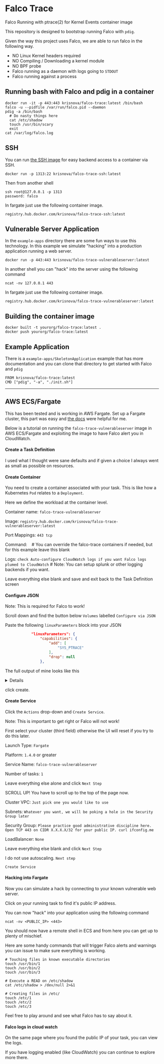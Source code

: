 # Falco Trace
Falco Running with ptrace(2) for Kernel Events container image

This repository is designed to bootstrap running Falco with `pdig`.

Given the way this project uses Falco, we are able to run falco in
the following way.

 - NO Linux Kernel headers required
 - NO Compiling / Downloading a kernel module
 - NO BPF probe
 - Falco running as a daemon with logs going to `STDOUT`
 - Falco running against a process

## Running bash with Falco and pdig in a container

```
docker run -it -p 443:443 krisnova/falco-trace:latest /bin/bash
falco -u --pidfile /var/run/falco.pid --daemon
pdig -a /bin/bash
  # Do nasty things here
  cat /etc/shadow
  touch /usr/bin/scary
  exit
cat /var/log/falco.log
```

## SSH

You can run [the SSH image](https://github.com/kris-nova/falco-trace/tree/master/example-apps/SSH) for easy backend access to a container via SSH.

```
docker run -p 1313:22 krisnova/falco-trace-ssh:latest
```

Then from another shell

```
ssh root@127.0.0.1 -p 1313
password: falco
```

In fargate just use the following container image.

```
registry.hub.docker.com/krisnova/falco-trace-ssh:latest
```

## Vulnerable Server Application

In the `example-apps` directory there are some fun ways to use this technology.
In this example we simulate "hacking" into a production application running a
web server.

```
docker run -p 443:443 krisnova/falco-trace-vulnerableserver:latest 
```

In another shell you can "hack" into the server using the following command

```
ncat -nv 127.0.0.1 443
```

In fargate just use the following container image.

```
registry.hub.docker.com/krisnova/falco-trace-vulnerableserver:latest
```

## Building the container image

```
docker built -t yourorg/falco-trace:latest .
docker push yourorg/falco-trace:latest
```


## Example Application


There is a `example-apps/SkeletonApplication` example that has more documentation and you can clone
that directory to get started with Falco and `pdig`

```
FROM krisnova/falco-trace:latest
CMD ["pdig", "-a", "./init.sh"]
```

---

## AWS ECS/Fargate

This has been tested and is working in AWS Fargate. Set up a Fargate cluster, this part was easy and [the docs](https://docs.aws.amazon.com/AmazonECS/latest/userguide/ECS_AWSCLI_Fargate.html#ECS_AWSCLI_Fargate_create_cluster) were helpful for me.

Below is a tutorial on running the `falco-trace-vulnerableserver` image in AWS ECS/Fargate and exploiting the image to have Falco alert you in CloudWatch.

#### Create a Task Definition

I used what I thought were sane defaults and if given a choice I always went as small as possible on resources.

#### Create Container

You need to create a container associated with your task. This is like how a Kubernetes `Pod` relates to a `Deployment`.

Here we define the workload at the container level.

Container name: `falco-trace-vulnerableserver`

Image:          `registry.hub.docker.com/krisnova/falco-trace-vulnerableserver:latest`

Port Mappings:  `443 tcp`

Command:        ` ` # You can override the falco-trace containers if needed, but for this example leave this blank

Logs: 		`check Auto-configure CloudWatch logs if you want Falco logs plumed to CloudWatch` # Note: You can setup splunk or other logging backends if you want.

Leave everything else blank and save and exit back to the Task Definition screen

#### Configure JSON

Note: This is required for Falco to work! 

Scroll down and find the button below `Volumes` labelled `Configure via JSON`

Paste the following `linuxParameters` block into your JSON

```json
            "linuxParameters": {
                "capabilities": {
                    "add": [
                        "SYS_PTRACE"
                    ],
                    "drop": null
                },
```

The full output of mine looks like this

<details>
{
    "ipcMode": null,
    "executionRoleArn": "arn:aws:iam::059797578166:role/ecsTaskExecutionRole",
    "containerDefinitions": [
        {
            "dnsSearchDomains": null,
            "logConfiguration": {
                "logDriver": "awslogs",
                "options": {
                    "awslogs-group": "/ecs/nova-hacks",
                    "awslogs-region": "us-east-1",
                    "awslogs-stream-prefix": "ecs"
                }
            },
            "entryPoint": null,
            "portMappings": [
                {
                    "hostPort": 443,
                    "protocol": "tcp",
                    "containerPort": 443
                }
            ],
            "command": null,
            "linuxParameters": {
                "capabilities": {
                    "add": [
                        "SYS_PTRACE"
                    ],
                    "drop": null
                },
                "sharedMemorySize": null,
                "tmpfs": null,
                "devices": null,
                "maxSwap": null,
                "swappiness": null,
                "initProcessEnabled": null
            },
            "cpu": 0,
            "environment": null,
            "resourceRequirements": null,
            "ulimits": null,
            "dnsServers": null,
            "mountPoints": null,
            "workingDirectory": null,
            "secrets": null,
            "dockerSecurityOptions": null,
            "memory": null,
            "memoryReservation": null,
            "volumesFrom": null,
            "stopTimeout": null,
            "image": "registry.hub.docker.com/krisnova/falco-trace-vulnerableserver:latest",
            "startTimeout": null,
            "firelensConfiguration": null,
            "dependsOn": null,
            "disableNetworking": null,
            "interactive": null,
            "healthCheck": null,
            "essential": true,
            "links": null,
            "hostname": null,
            "extraHosts": null,
            "pseudoTerminal": null,
            "user": null,
            "readonlyRootFilesystem": null,
            "dockerLabels": null,
            "systemControls": null,
            "privileged": null,
            "name": "falco-trace-vulnerableserver",
            "repositoryCredentials": {
                "credentialsParameter": ""
            }
        }
    ],
    "memory": "4096",
    "taskRoleArn": "arn:aws:iam::059797578166:role/ecsTaskExecutionRole",
    "family": "falco-trace-vulnerablewebserver",
    "pidMode": null,
    "requiresCompatibilities": [
        "FARGATE"
    ],
    "networkMode": "awsvpc",
    "cpu": "1024",
    "inferenceAccelerators": [],
    "proxyConfiguration": null,
    "volumes": [],
    "tags": []
}
</details>

click create.

#### Create Service

Click the `Actions` drop-down and `Create Service`.

Note: This is important to get right or Falco will not work!

First select your cluster (third field) otherwise the UI will reset if you try to do this later. 

Launch Type:     `Fargate`

Platform:        `1.4.0` or greater

Service Name:    `falco-trace-vulnerableserver`

Number of tasks: `1`

Leave everything else alone and click `Next Step`

SCROLL UP! You have to scroll up to the top of the page now.

Cluster VPC:    `Just pick one you would like to use`

Subnets:        `Whatever you want, we will be poking a hole in the Security Group later`

Security Group: `Please practice good administrative discipline here. Open TCP 443 on CIDR X.X.X.X/32 for your public IP. curl ifconfig.me`

LoadBalancer:   `None`

Leave everything else blank and click `Next Step`

I do not use autoscaling. `Next step`

`Create Service`


#### Hacking into Fargate

Now you can simulate a hack by connecting to your known vulnerable web server.

Click on your running task to find it's public IP address.

You can now "hack" into your application using the following command

```
ncat -nv <PUBLIC_IP> <443>
```

You should now have a remote shell in ECS and from here you can get up to plenty of mischief.

Here are some handy commands that will trigger Falco alerts and warnings you can issue to make sure everything is working.

```
# Touching files in known executable directories
touch /usr/bin/1
touch /usr/bin/2
touch /usr/bin/3

# Execute a READ on /etc/shadow
cat /etc/shadow > /dev/null 2>&1

# Creating files in /etc/
touch /etc/1
touch /etc/2
touch /etc/3
```

Feel free to play around and see what Falco has to say about it.

#### Falco logs in cloud watch

On the same page where you found the public IP of your task, you can view the logs.

If you have logging enabled (like CloudWatch) you can continue to explore more there.

